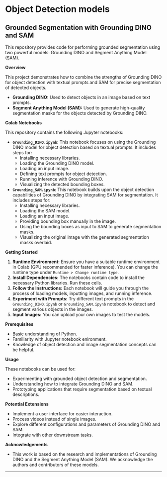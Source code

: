 # Object Detection models

## Grounded Segmentation with Grounding DINO and SAM

This repository provides code for performing grounded segmentation using two powerful models: Grounding DINO and Segment Anything Model (SAM).

**Overview**

This project demonstrates how to combine the strengths of Grounding DINO for object detection with textual prompts and SAM for precise segmentation of detected objects.

* **Grounding DINO:** Used to detect objects in an image based on text prompts.
* **Segment Anything Model (SAM):** Used to generate high-quality segmentation masks for the objects detected by Grounding DINO.

**Colab Notebooks**

This repository contains the following Jupyter notebooks:

* **`Grounding_DINO.ipynb`**: This notebook focuses on using the Grounding DINO model for object detection based on textual prompts. It includes steps for:
    * Installing necessary libraries.
    * Loading the Grounding DINO model.
    * Loading an input image.
    * Defining text prompts for object detection.
    * Running inference with Grounding DINO.
    * Visualizing the detected bounding boxes.
* **`Grounding_SAM.ipynb`**: This notebook builds upon the object detection capabilities of Grounding DINO by integrating SAM for segmentation. It includes steps for:
    * Installing necessary libraries.
    * Loading the SAM model.
    * Loading an input image.
    * Providing bounding box manually in the image.
    * Using the bounding boxes as input to SAM to generate segmentation masks.
    * Visualizing the original image with the generated segmentation masks overlaid.

**Getting Started**

1.  **Runtime Environment:** Ensure you have a suitable runtime environment in Colab (GPU recommended for faster inference). You can change the runtime type under `Runtime > Change runtime type`.
2.  **Install Dependencies:** The notebooks contain code to install the necessary Python libraries. Run these cells.
3.  **Follow the Instructions:** Each notebook will guide you through the process of loading models, inputting images, and running inference.
4.  **Experiment with Prompts:** Try different text prompts in the `Grounding_DINO.ipynb` or `Grounding_SAM.ipynb` notebook to detect and segment various objects in the images.
5.  **Input Images:** You can upload your own images to test the models.

**Prerequisites**

* Basic understanding of Python.
* Familiarity with Jupyter notebook enironment.
* Knowledge of object detection and image segmentation concepts can be helpful.

**Usage**

These notebooks can be used for:

* Experimenting with grounded object detection and segmentation.
* Understanding how to integrate Grounding DINO and SAM.
* Prototyping applications that require segmentation based on textual descriptions.

**Potential Extensions**

* Implement a user interface for easier interaction.
* Process videos instead of single images.
* Explore different configurations and parameters of Grounding DINO and SAM.
* Integrate with other downstream tasks.

**Acknowledgements**

* This work is based on the research and implementations of Grounding DINO and the Segment Anything Model (SAM). We acknowledge the authors and contributors of these models.

---
